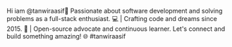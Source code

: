 Hi iam @tanwiraasif🪪
Passionate about software development and solving problems as a full-stack enthusiast.
💻 | Crafting code and dreams since 2015.
🚀 | Open-source advocate and continuous learner.
Let's connect and build something amazing! 🌐 #tanwiraasif
